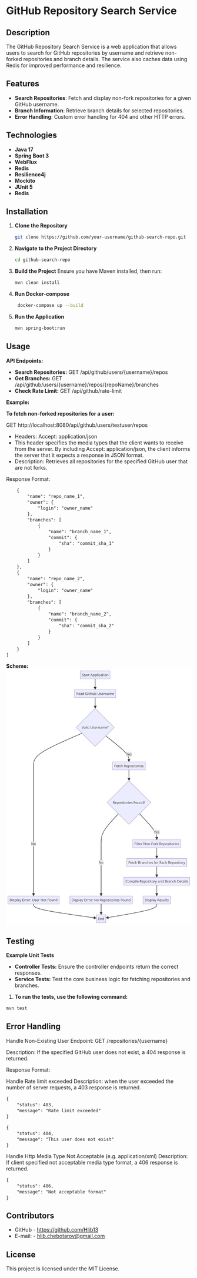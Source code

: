 # GitHub Repository Search Service

## Description
The GitHub Repository Search Service is a web application that allows users to search for GitHub repositories by username and retrieve non-forked repositories and branch details. The service also caches data using Redis for improved performance and resilience.

## Features
- **Search Repositories**: Fetch and display non-fork repositories for a given GitHub username.
- **Branch Information**: Retrieve branch details for selected repositories.
- **Error Handling**: Custom error handling for 404 and other HTTP errors.

## Technologies

- **Java 17**
- **Spring Boot 3**
- **WebFlux**
- **Redis**
- **Resilience4j**
- **Mockito**
- **JUnit 5**
- **Redis**

## Installation

1. **Clone the Repository**
   ```bash
   git clone https://github.com/your-username/github-search-repo.git

2. **Navigate to the Project Directory**
   ```bash
   cd github-search-repo
3. **Build the Project**
Ensure you have Maven installed, then run:
   ```bash
   mvn clean install
4. **Run Docker-compose**
   ```bash
    docker-compose up --build

5. **Run the Application**
   ```bash
   mvn spring-boot:run

## Usage
 **API Endpoints:**

- **Search Repositories:** GET /api/github/users/{username}/repos
- **Get Branches:** GET /api/github/users/{username}/repos/{repoName}/branches
- **Check Rate Limit:** GET /api/github/rate-limit

**Example:**

**To fetch non-forked repositories for a user:**

GET http://localhost:8080/api/github/users/testuser/repos

- Headers: Accept: application/json
- This header specifies the media types that the client wants to receive from the server. By including Accept: application/json, the client informs the server that it expects a response in JSON format.
- Description: Retrieves all repositories for the specified GitHub user that are not forks.

Response Format:
```[
    {
        "name": "repo_name_1",
        "owner": {
            "login": "owner_name"
        },
        "branches": [
            {
                "name": "branch_name_1",
                "commit": {
                    "sha": "commit_sha_1"
                }
            }
        ]
    },
    {
        "name": "repo_name_2",
        "owner": {
            "login": "owner_name"
        },
        "branches": [
            {
                "name": "branch_name_2",
                "commit": {
                    "sha": "commit_sha_2"
                }
            }
        ]
    }
]
```

**Scheme:**
![start](GitHub_Search_repo/src/main/resources/png/start.jpg "start")

## Testing
**Example Unit Tests**

- **Controller Tests:** Ensure the controller endpoints return the correct responses.
- **Service Tests:** Test the core business logic for fetching repositories and branches.


1. **To run the tests, use the following command:**
```bash
mvn test
```

## Error Handling
Handle Non-Existing User
Endpoint: GET /repositories/{username}

Description: If the specified GitHub user does not exist, a 404 response is returned.

Response Format:

Handle Rate limit exceeded
Description: when the user exceeded the number of server requests, a 403 response is returned.
```
{
    "status": 403,
    "message": "Rate limit exceeded"
}
```

```
{
    "status": 404,
    "message": "This user does not exist"
}
```

Handle Http Media Type Not Acceptable (e.g. application/xml) 
Description: If client specified not acceptable media type format, a 406 response is returned.
```
{
    "status": 406,
    "message": "Not acceptable format"
}
```
## Contributors
- GitHub - https://github.com/Hlib13
- E-mail: - hlib.chebotarov@gmail.com

## License
This project is licensed under the MIT License.
